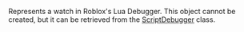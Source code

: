 Represents a watch in Roblox's Lua Debugger. This object cannot be created,
but it can be retrieved from the [ScriptDebugger](https://create.roblox.com/docs/reference/engine/classes/ScriptDebugger) class.